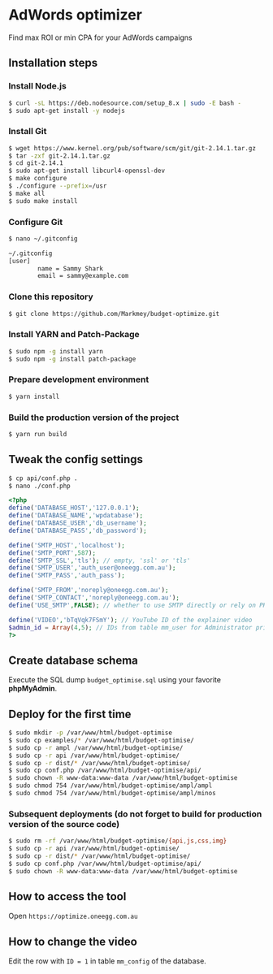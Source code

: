 # AdWords optimizer
Find max ROI or min CPA for your AdWords campaigns

## Installation steps

### Install Node.js

```bash
$ curl -sL https://deb.nodesource.com/setup_8.x | sudo -E bash -
$ sudo apt-get install -y nodejs
```

### Install Git

```bash
$ wget https://www.kernel.org/pub/software/scm/git/git-2.14.1.tar.gz
$ tar -zxf git-2.14.1.tar.gz
$ cd git-2.14.1
$ sudo apt-get install libcurl4-openssl-dev
$ make configure
$ ./configure --prefix=/usr
$ make all
$ sudo make install
```

### Configure Git

```bash
$ nano ~/.gitconfig

~/.gitconfig
[user]
        name = Sammy Shark
        email = sammy@example.com
```

### Clone this repository

```bash
$ git clone https://github.com/Markmey/budget-optimize.git
```

### Install YARN and Patch-Package

```bash
$ sudo npm -g install yarn
$ sudo npm -g install patch-package
```

### Prepare development environment

```bash
$ yarn install
```

### Build the production version of the project

```bash
$ yarn run build
```

## Tweak the config settings

```bash
$ cp api/conf.php .
$ nano ./conf.php
```
```php
<?php
define('DATABASE_HOST','127.0.0.1');
define('DATABASE_NAME','wpdatabase');
define('DATABASE_USER','db_username');
define('DATABASE_PASS','db_password');

define('SMTP_HOST','localhost');
define('SMTP_PORT',587);
define('SMTP_SSL','tls'); // empty, 'ssl' or 'tls'
define('SMTP_USER','auth_user@oneegg.com.au');
define('SMTP_PASS','auth_pass');

define('SMTP_FROM','noreply@oneegg.com.au');
define('SMTP_CONTACT','noreply@oneegg.com.au');
define('USE_SMTP',FALSE); // whether to use SMTP directly or rely on PHP's mail()

define('VIDEO','bTqVqk7FSmY'); // YouTube ID of the explainer video
$admin_id = Array(4,5); // IDs from table mm_user for Administrator privileges
?>
```

## Create database schema

Execute the SQL dump `budget_optimise.sql` using your favorite **phpMyAdmin**.

## Deploy for the first time

```bash
$ sudo mkdir -p /var/www/html/budget-optimise
$ sudo cp examples/* /var/www/html/budget-optimise/
$ sudo cp -r ampl /var/www/html/budget-optimise/
$ sudo cp -r api /var/www/html/budget-optimise/
$ sudo cp -r dist/* /var/www/html/budget-optimise/
$ sudo cp conf.php /var/www/html/budget-optimise/api/
$ sudo chown -R www-data:www-data /var/www/html/budget-optimise
$ sudo chmod 754 /var/www/html/budget-optimise/ampl/ampl
$ sudo chmod 754 /var/www/html/budget-optimise/ampl/minos
```

### Subsequent deployments (do not forget to build for production version of the source code)

```bash
$ sudo rm -rf /var/www/html/budget-optimise/{api,js,css,img}
$ sudo cp -r api /var/www/html/budget-optimise/
$ sudo cp -r dist/* /var/www/html/budget-optimise/
$ sudo cp conf.php /var/www/html/budget-optimise/api/
$ sudo chown -R www-data:www-data /var/www/html/budget-optimise
```

## How to access the tool

Open `https://optimize.oneegg.com.au`

## How to change the video

Edit the row with `ID = 1` in table `mm_config` of the database.
